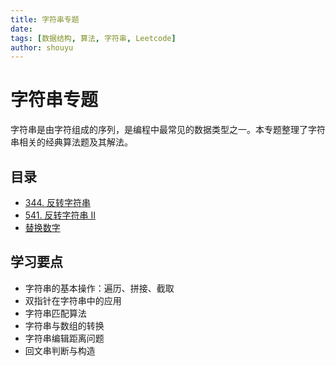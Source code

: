 ```yaml
---
title: 字符串专题
date:
tags: [数据结构, 算法, 字符串, Leetcode]
author: shouyu
---
```


# 字符串专题

字符串是由字符组成的序列，是编程中最常见的数据类型之一。本专题整理了字符串相关的经典算法题及其解法。

## 目录

- [344. 反转字符串](./代码随想录%20字符串%20344%20反转字符串)
- [541. 反转字符串 II](./代码随想录%20字符串%20541%20反转字符串%20II)
- [替换数字](./代码随想录%20字符串%20kama%20%20替换数字)

## 学习要点

- 字符串的基本操作：遍历、拼接、截取
- 双指针在字符串中的应用
- 字符串匹配算法
- 字符串与数组的转换
- 字符串编辑距离问题
- 回文串判断与构造
